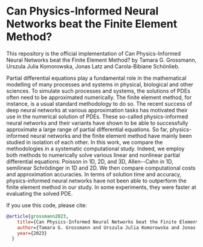 # Can Physics-Informed Neural Networks beat the Finite Element Method?

This repository is the official implementation of Can Physics-Informed Neural Networks beat the Finite Element Method? by Tamara G. Grossmann, Urszula Julia Komorowska, Jonas Latz and Carola-Bibiane Schönlieb.

Partial differential equations play a fundamental role in the mathematical modelling of many processes and systems in physical, biological and other sciences. To simulate such processes and systems, the solutions of PDEs often need to be approximated numerically. The finite element method, for instance, is a usual standard methodology to do so. The recent success of deep neural networks at various approximation tasks has motivated their use in the numerical solution of PDEs. These so-called physics-informed neural networks and their variants have shown to be able to successfully approximate a large range of partial differential equations. So far, physics-informed neural networks and the finite element method have mainly been studied in isolation of each other. In this work, we compare the methodologies in a systematic computational study. Indeed, we employ both methods to numerically solve various linear and nonlinear partial differential equations: Poisson in 1D, 2D, and 3D, Allen--Cahn in 1D, semilinear Schrödinger in 1D and 2D.  We then compare computational costs and approximation accuracies. In terms of solution time and accuracy, physics-informed neural networks have not been able to outperform the finite element method in our study. In some experiments, they were faster at evaluating the solved PDE.

If you use this code, please cite:
```bibtex
@article{grossmann2023,
    title={Can Physics-Informed Neural Networks beat the Finite Element Method?},
    author={Tamara G. Grossmann and Urszula Julia Komorowska and Jonas Latz and Carola-Bibiane Schönlieb},
    year={2023}
  }
```
